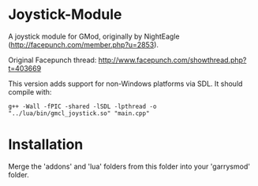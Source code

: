 Joystick-Module
===============

A joystick module for GMod, originally by NightEagle (http://facepunch.com/member.php?u=2853).

Original Facepunch thread: http://www.facepunch.com/showthread.php?t=403669

This version adds support for non-Windows platforms via SDL. It should compile with:
```shell
g++ -Wall -fPIC -shared -lSDL -lpthread -o "../lua/bin/gmcl_joystick.so" "main.cpp"
```

Installation
===============

Merge the 'addons' and 'lua' folders from this folder into your 'garrysmod' folder.

